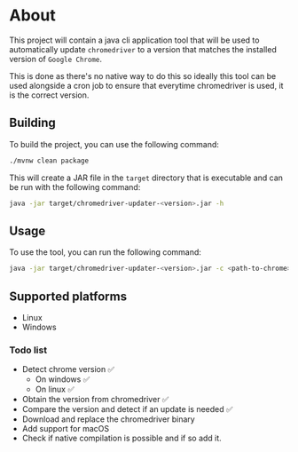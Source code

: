 # About

This project will contain a java cli application tool
that will be used to automatically update `chromedriver`
to a version that matches the installed version of `Google Chrome`.

This is done as there's no native way to do this so ideally this 
tool can be used alongside a cron job to ensure that everytime 
chromedriver is used, it is the correct version.

## Building

To build the project, you can use the following command:

```bash
./mvnw clean package
```

This will create a JAR file in the `target` directory that
is executable and can be run with the following command:

```bash
java -jar target/chromedriver-updater-<version>.jar -h
```

## Usage

To use the tool, you can run the following command:

```bash
java -jar target/chromedriver-updater-<version>.jar -c <path-to-chrome> -d <path-to-chromedriver>
```

## Supported platforms

- Linux
- Windows


### Todo list
* Detect chrome version ✅
  * On windows ✅
  * On linux ✅
* Obtain the version from chromedriver ✅
* Compare the version and detect if an update is needed ✅
* Download and replace the chromedriver binary
* Add support for macOS
* Check if native compilation is possible and if so add it.